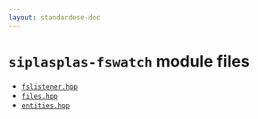 ```yaml
---
layout: standardese-doc
---
```



# `siplasplas-fswatch` module files


 - [`fslistener.hpp`]({{site.url}}{{site.baseurl}}/doc/standardese/master/siplasplas-fswatch/fslistener.html)
 - [`files.hpp`]({{site.url}}{{site.baseurl}}/doc/standardese/master/siplasplas-fswatch/files.html)
 - [`entities.hpp`]({{site.url}}{{site.baseurl}}/doc/standardese/master/siplasplas-fswatch/entities.html)